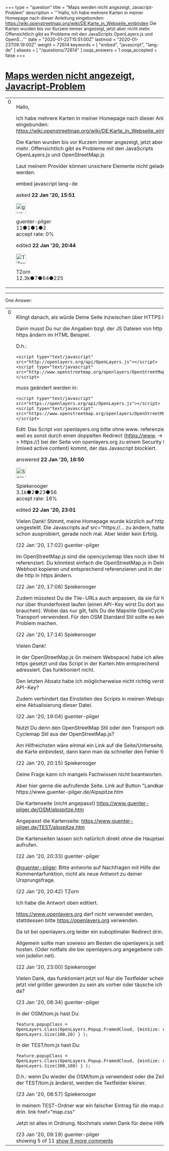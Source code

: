 +++
type = "question"
title = "Maps werden nicht angezeigt, Javacript-Problem"
description = '''Hallo, Ich habe mehrere Karten in meiner Homepage nach dieser Anleitung eingebunden: https://wiki.openstreetmap.org/wiki/DE:Karte_in_Webseite_einbinden Die Karten wurden bis vor Kurzem immer angezeigt, jetzt aber nicht mehr. Offensichtlich gibt es Probleme mit den JavaScripts OpenLayers.js und OpenS...'''
date = "2020-01-22T15:51:00Z"
lastmod = "2020-01-23T09:19:00Z"
weight = 72614
keywords = [ "embed", "javascript", "lang-de" ]
aliases = [ "/questions/72614" ]
osqa_answers = 1
osqa_accepted = false
+++

<div class="headNormal">

# [Maps werden nicht angezeigt, Javacript-Problem](/questions/72614/maps-werden-nicht-angezeigt-javacript-problem)

</div>

<div id="main-body">

<div id="askform">

<table id="question-table" style="width:100%;">
<colgroup>
<col style="width: 50%" />
<col style="width: 50%" />
</colgroup>
<tbody>
<tr>
<td style="width: 30px; vertical-align: top"><div class="vote-buttons">
<span id="post-72614-upvote" class="ajax-command post-vote up" rel="nofollow" title="I like this post (click again to cancel)"> </span>
<div id="post-72614-score" class="post-score" title="current number of votes">
0
</div>
<span id="post-72614-downvote" class="ajax-command post-vote down" rel="nofollow" title="I dont like this post (click again to cancel)"> </span> <span id="favorite-mark" class="ajax-command favorite-mark" rel="nofollow" title="mark/unmark this question as favorite (click again to cancel)"> </span>
<div id="favorite-count" class="favorite-count">
&#10;</div>
</div></td>
<td><div id="item-right">
<div class="question-body">
<p>Hallo,</p>
<p>Ich habe mehrere Karten in meiner Homepage nach dieser Anleitung eingebunden: <a href="https://wiki.openstreetmap.org/wiki/DE:Karte_in_Webseite_einbinden">https://wiki.openstreetmap.org/wiki/DE:Karte_in_Webseite_einbinden</a></p>
<p>Die Karten wurden bis vor Kurzem immer angezeigt, jetzt aber nicht mehr. Offensichtlich gibt es Probleme mit den JavaScripts OpenLayers.js und OpenStreetMap.js</p>
<p>Laut meinem Provider können unsichere Elemente nicht geladen werden.</p>
</div>
<div id="question-tags" class="tags-container tags">
<span class="post-tag tag-link-embed" rel="tag" title="see questions tagged &#39;embed&#39;">embed</span> <span class="post-tag tag-link-javascript" rel="tag" title="see questions tagged &#39;javascript&#39;">javascript</span> <span class="post-tag tag-link-lang-de" rel="tag" title="see questions tagged &#39;lang-de&#39;">lang-de</span>
</div>
<div id="question-controls" class="post-controls">
&#10;</div>
<div class="post-update-info-container">
<div class="post-update-info post-update-info-user">
<p>asked <strong>22 Jan '20, 15:51</strong></p>
<img src="https://secure.gravatar.com/avatar/2a82b0fcb5f34e360bcb6f256eb527f1?s=32&amp;d=identicon&amp;r=g" class="gravatar" width="32" height="32" alt="guenter-pilger&#39;s gravatar image" />
<p><span>guenter-pilger</span><br />
<span class="score" title="11 reputation points">11</span><span title="1 badges"><span class="badge1">●</span><span class="badgecount">1</span></span><span title="1 badges"><span class="silver">●</span><span class="badgecount">1</span></span><span title="2 badges"><span class="bronze">●</span><span class="badgecount">2</span></span><br />
<span class="accept_rate" title="Rate of the user&#39;s accepted answers">accept rate:</span> <span title="guenter-pilger has no accepted answers">0%</span></p>
</div>
<div class="post-update-info post-update-info-edited">
<p><span> edited <strong>22 Jan '20, 20:44</strong> </span></p>
<img src="https://secure.gravatar.com/avatar/ddebc8d5f4e0458413eacf65e36561a9?s=32&amp;d=identicon&amp;r=g" class="gravatar" width="32" height="32" alt="TZorn&#39;s gravatar image" />
<p><span>TZorn</span><br />
<span class="score" title="12350 reputation points"><span>12.3k</span></span><span title="7 badges"><span class="badge1">●</span><span class="badgecount">7</span></span><span title="64 badges"><span class="silver">●</span><span class="badgecount">64</span></span><span title="225 badges"><span class="bronze">●</span><span class="badgecount">225</span></span></p>
</div>
</div>
<div id="comments-container-72614" class="comments-container">
&#10;</div>
<div id="comment-tools-72614" class="comment-tools">
&#10;</div>
<div class="clear">
&#10;</div>
<div id="comment-72614-form-container" class="comment-form-container">
&#10;</div>
<div class="clear">
&#10;</div>
</div></td>
</tr>
</tbody>
</table>

------------------------------------------------------------------------

<div class="tabBar">

<span id="sort-top"></span>

<div class="headQuestions">

One Answer:

</div>

</div>

<span id="72617"></span>

<div id="answer-container-72617" class="answer">

<table style="width:100%;">
<colgroup>
<col style="width: 50%" />
<col style="width: 50%" />
</colgroup>
<tbody>
<tr>
<td style="width: 30px; vertical-align: top"><div class="vote-buttons">
<span id="post-72617-upvote" class="ajax-command post-vote up" rel="nofollow" title="I like this post (click again to cancel)"> </span>
<div id="post-72617-score" class="post-score" title="current number of votes">
0
</div>
<span id="post-72617-downvote" class="ajax-command post-vote down" rel="nofollow" title="I dont like this post (click again to cancel)"> </span>
</div></td>
<td><div class="item-right">
<div class="answer-body">
<p>Klingt danach, als würde Deine Seite inzwischen über HTTPS laufen.</p>
<p>Dann musst Du nur die Angaben bzgl. der JS Dateien von http in https ändern im HTML Beispiel.</p>
<p>D.h.:</p>
<pre><code>&lt;script type=&quot;text/javascript&quot; src=&quot;http://openlayers.org/api/OpenLayers.js&quot;&gt;&lt;/script&gt;
&lt;script type=&quot;text/javascript&quot; src=&quot;http://www.openstreetmap.org/openlayers/OpenStreetMap.js&quot;&gt;
&lt;/script&gt;</code></pre>
<p>muss geändert werden in:</p>
<pre><code>&lt;script type=&quot;text/javascript&quot; src=&quot;https://openlayers.org/api/OpenLayers.js&quot;&gt;&lt;/script&gt;
&lt;script type=&quot;text/javascript&quot; src=&quot;https://www.openstreetmap.org/openlayers/OpenStreetMap.js&quot;&gt;
&lt;/script&gt;</code></pre>
<p>Edit: Das Script von openlayers.org bitte ohne www. referenzieren, weil es sonst durch einen doppelten Redirect (<a href="https://www">https://www</a>. -&gt; http: -&gt; https://) bei der Seite von openlayers.org zu einem Security Fehler (mixed active content) kommt, der das Javascript blockiert.</p>
</div>
<div class="answer-controls post-controls">
&#10;</div>
<div class="post-update-info-container">
<div class="post-update-info post-update-info-user">
<p>answered <strong>22 Jan '20, 16:50</strong></p>
<img src="https://secure.gravatar.com/avatar/e06ed329df6032df14b5639de4d64782?s=32&amp;d=identicon&amp;r=g" class="gravatar" width="32" height="32" alt="Spiekerooger&#39;s gravatar image" />
<p><span>Spiekerooger</span><br />
<span class="score" title="3148 reputation points"><span>3.1k</span></span><span title="2 badges"><span class="badge1">●</span><span class="badgecount">2</span></span><span title="23 badges"><span class="silver">●</span><span class="badgecount">23</span></span><span title="56 badges"><span class="bronze">●</span><span class="badgecount">56</span></span><br />
<span class="accept_rate" title="Rate of the user&#39;s accepted answers">accept rate:</span> <span title="Spiekerooger has 18 accepted answers">16%</span></p>
</div>
<div class="post-update-info post-update-info-edited">
<p><span> edited <strong>22 Jan '20, 23:01</strong> </span></p>
</div>
</div>
<div id="comments-container-72617" class="comments-container">
<span id="72618"></span>
<div id="comment-72618" class="comment">
<div id="post-72618-score" class="comment-score">
&#10;</div>
<div class="comment-text">
<p>Vielen Dank! Stimmt, meine Homepage wurde kürzlich auf https umgestellt. Die Javascripts auf src="https://... zu ändern, hatte ich schon ausprobiert, gerade noch mal. Aber leider kein Erfolg.</p>
</div>
<div id="comment-72618-info" class="comment-info">
<span class="comment-age">(22 Jan '20, 17:02)</span> <span class="comment-user userinfo">guenter-pilger</span>
</div>
</div>
<span id="72619"></span>
<div id="comment-72619" class="comment">
<div id="post-72619-score" class="comment-score">
&#10;</div>
<div class="comment-text">
<p>Im OpenStreetMap.js sind die opencyclemap tiles noch über http referenziert. Du könntest einfach die OpenStreetMap.js in Deinen Webhost kopieren und entsprechend referenzieren und in der Datei die http in https ändern.</p>
</div>
<div id="comment-72619-info" class="comment-info">
<span class="comment-age">(22 Jan '20, 17:08)</span> <span class="comment-user userinfo">Spiekerooger</span>
</div>
</div>
<span id="72620"></span>
<div id="comment-72620" class="comment">
<div id="post-72620-score" class="comment-score">
&#10;</div>
<div class="comment-text">
<p>Zudem müsstest Du die Tile-URLs auch anpassen, da sie für https nur über thunderforest laufen (einen API-Key wirst Du dort auch brauchen). Wobei das nur gilt, falls Du die Mapstile OpenCycle oder Transport verwendest. Für den OSM Standard Stil sollte es kein Problem machen.</p>
</div>
<div id="comment-72620-info" class="comment-info">
<span class="comment-age">(22 Jan '20, 17:14)</span> <span class="comment-user userinfo">Spiekerooger</span>
</div>
</div>
<span id="72622"></span>
<div id="comment-72622" class="comment">
<div id="post-72622-score" class="comment-score">
&#10;</div>
<div class="comment-text">
<p>Vielen Dank!</p>
<p>In der OpenStreetMap.js (in meinem Webspace) habe ich alles auf https gesetzt und das Script in der Karten.htm entsprechend adressiert. Das funktioniert nicht.</p>
<p>Den letzten Absatz habe ich möglicherweise nicht richtig verstanden. API-Key?</p>
<p>Zudem verhindert das Einstellen des Scripts in meinen Webspace eine Aktualisierung dieser Datei.</p>
</div>
<div id="comment-72622-info" class="comment-info">
<span class="comment-age">(22 Jan '20, 19:04)</span> <span class="comment-user userinfo">guenter-pilger</span>
</div>
</div>
<span id="72624"></span>
<div id="comment-72624" class="comment">
<div id="post-72624-score" class="comment-score">
&#10;</div>
<div class="comment-text">
<p>Nutzt Du denn den OpenStreetMap Stil oder den Transport oder Cyclemap Stil aus der OpenStreetMap.js?</p>
<p>Am Hilfreichsten wäre einmal ein Link auf die Seite/Unterseite, wo Du die Karte einbindest, dann kann man da schneller den Fehler finden.</p>
</div>
<div id="comment-72624-info" class="comment-info">
<span class="comment-age">(22 Jan '20, 20:15)</span> <span class="comment-user userinfo">Spiekerooger</span>
</div>
</div>
<span id="72625"></span>
<div id="comment-72625" class="comment not_top_scorer">
<div id="post-72625-score" class="comment-score">
&#10;</div>
<div class="comment-text">
<p>Deine Frage kann ich mangels Fachwissen nicht beantworten.</p>
<p>Aber hier gerne die aufrufende Seite. Link auf Button "Landkarte" https://www.guenter-pilger.de/Alpspitze.htm</p>
<p>Die Kartenseite (nicht angepasst) <a href="https://www.guenter-pilger.de/OSM/alpspitze.htm">https://www.guenter-pilger.de/OSM/alpspitze.htm</a></p>
<p>Angepasst die Kartenseite: <a href="https://www.guenter-pilger.de/TEST/alpspitze.htm">https://www.guenter-pilger.de/TEST/alpspitze.htm</a></p>
<p>Die Kartenseiten lassen sich natürlich direkt ohne die Hauptseite aufrufen.</p>
</div>
<div id="comment-72625-info" class="comment-info">
<span class="comment-age">(22 Jan '20, 20:33)</span> <span class="comment-user userinfo">guenter-pilger</span>
</div>
</div>
<span id="72627"></span>
<div id="comment-72627" class="comment not_top_scorer">
<div id="post-72627-score" class="comment-score">
&#10;</div>
<div class="comment-text">
<p><a href="https://help.openstreetmap.org/users/17747/guenter-pilger">@guenter-pilger</a>: Bitte antworte auf Nachfragen mit Hilfe der Kommentarfunktion, nicht als neue Antwort zu deiner Ursprungsfrage.</p>
</div>
<div id="comment-72627-info" class="comment-info">
<span class="comment-age">(22 Jan '20, 20:42)</span> <span class="comment-user userinfo">TZorn</span>
</div>
</div>
<span id="72632"></span>
<div id="comment-72632" class="comment not_top_scorer">
<div id="post-72632-score" class="comment-score">
&#10;</div>
<div class="comment-text">
<p>Ich habe die Antwort oben editiert.</p>
<p><a href="https://www.openlayers.org">https://www.openlayers.org</a> darf nicht verwendet werden, stattdessen bitte <a href="https://openlayers.org">https://openlayers.org</a> verwenden.</p>
<p>Da ist bei openlayers.org leider ein suboptimaler Redirect drin.</p>
<p>Allgemein sollte man sowieso am Besten die openlayers.js selbst hosten. (Oder notfalls die bei openlayers.org angegebene cdn URL von jsdelivr.net).</p>
</div>
<div id="comment-72632-info" class="comment-info">
<span class="comment-age">(22 Jan '20, 23:00)</span> <span class="comment-user userinfo">Spiekerooger</span>
</div>
</div>
<span id="72634"></span>
<div id="comment-72634" class="comment not_top_scorer">
<div id="post-72634-score" class="comment-score">
&#10;</div>
<div class="comment-text">
<p>Vielen Dank, das funktioniert jetzt so! Nur die Textfelder scheinen mir jetzt viel größer geworden zu sein als vorher oder täusche ich mich da?</p>
</div>
<div id="comment-72634-info" class="comment-info">
<span class="comment-age">(23 Jan '20, 08:34)</span> <span class="comment-user userinfo">guenter-pilger</span>
</div>
</div>
<span id="72635"></span>
<div id="comment-72635" class="comment not_top_scorer">
<div id="post-72635-score" class="comment-score">
&#10;</div>
<div class="comment-text">
<p>In der OSM/tom.js hast Du:</p>
<pre><code>feature.popupClass = OpenLayers.Class(OpenLayers.Popup.FramedCloud, {minSize: new OpenLayers.Size(100,20) } );</code></pre>
<p>In der TEST/tom.js hast Du:</p>
<pre><code>feature.popupClass = OpenLayers.Class(OpenLayers.Popup.FramedCloud, {minSize: new OpenLayers.Size(300,180) } );</code></pre>
<p>D.h.: wenn Du wieder die OSM/tom.js verwendest oder die Zeile in der TEST/tom.js änderst, werden die Textfelder kleiner.</p>
</div>
<div id="comment-72635-info" class="comment-info">
<span class="comment-age">(23 Jan '20, 08:57)</span> <span class="comment-user userinfo">Spiekerooger</span>
</div>
</div>
<span id="72637"></span>
<div id="comment-72637" class="comment not_top_scorer">
<div id="post-72637-score" class="comment-score">
&#10;</div>
<div class="comment-text">
<p>In meinem TEST-Ordner war ein falscher Eintrag für die map.css drin. link href="map.css"</p>
<p>Jetzt ist alles in Ordnung. Nochmals vielen Dank für deine Hilfe!</p>
</div>
<div id="comment-72637-info" class="comment-info">
<span class="comment-age">(23 Jan '20, 09:19)</span> <span class="comment-user userinfo">guenter-pilger</span>
</div>
</div>
</div>
<div id="comment-tools-72617" class="comment-tools">
<span class="comments-showing"> showing 5 of 11 </span> <a href="#" class="show-all-comments-link">show 6 more comments</a>
</div>
<div class="clear">
&#10;</div>
<div id="comment-72617-form-container" class="comment-form-container">
&#10;</div>
<div class="clear">
&#10;</div>
</div></td>
</tr>
</tbody>
</table>

</div>

<div class="paginator-container-left">

</div>

</div>

</div>

